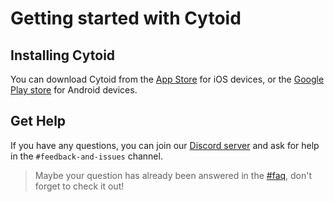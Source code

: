 # Getting started with Cytoid

## Installing Cytoid

You can download Cytoid from the [App Store](https://apps.apple.com/us/app/cytoid/id1266582726) for iOS devices, or the [Google Play store](https://play.google.com/store/apps/details?id=me.tigerhix.cytoid) for Android devices.

## Get Help

If you have any questions, you can join our [Discord server](https://discord.gg/cytoid) and ask for help in the `#feedback-and-issues` channel.

> Maybe your question has already been answered in the [#faq](https://discord.com/channels/362884768498712579/680277039655419918), don't forget to check it out!
